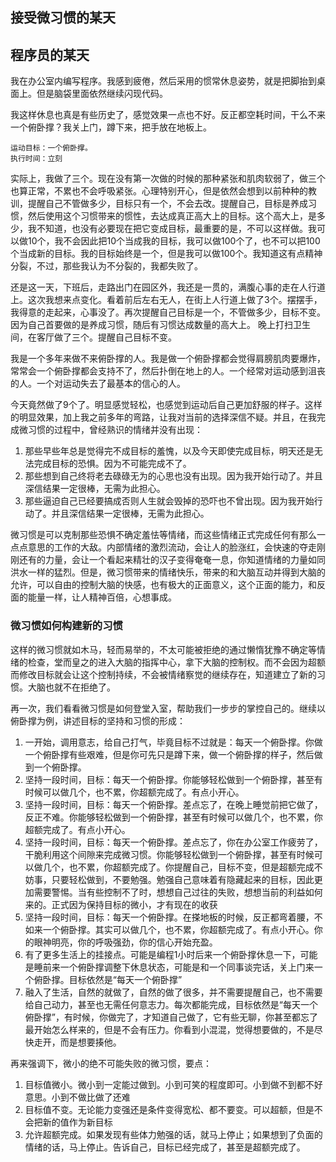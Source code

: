 ## 接受微习惯的某天

## 程序员的某天

我在办公室内编写程序。我感到疲倦，然后采用的惯常休息姿势，就是把脚抬到桌面上。但是脑袋里面依然继续闪现代码。

我这样休息也真是有些历史了，感觉效果一点也不好。反正都空耗时间，干么不来一个俯卧撑？我关上门，蹲下来，把手放在地板上。

	运动目标：一个俯卧撑。
	执行时间：立刻

实际上，我做了三个。现在没有第一次做的时候的那种紧张和肌肉软弱了，做三个也算正常，不累也不会呼吸紧张。心理特别开心，但是依然会想到以前种种的教训，提醒自己不管做多少，目标只有一个，不会去改。提醒自己，目标是养成习惯，然后使用这个习惯带来的惯性，去达成真正高大上的目标。这个高大上，是多少，我不知道，也没有必要现在把它变成目标，最重要的是，不可以这样做。我可以做10个，我不会因此把10个当成我的目标，我可以做100个了，也不可以把100个当成新的目标。我的目标始终是一个，但是我可以做100个。我知道这有点精神分裂，不过，那些我认为不分裂的，我都失败了。

还是这一天，下班后，走路出门在园区外，我还是一贯的，满腹心事的走在人行道上。这次我想来点变化。看着前后左右无人，在街上人行道上做了3个。摆摆手，我得意的走起来，心事没了。再次提醒自己目标是一个，不管做多少，目标不变。因为自己首要做的是养成习惯，随后有习惯达成数量的高大上。 晚上打扫卫生间，在客厅做了三个。提醒自己目标不变。 

我是一个多年来做不来俯卧撑的人。我是做一个俯卧撑都会觉得肩膀肌肉要爆炸，常常会一个俯卧撑都会支持不了，然后扑倒在地上的人。一个经常对运动感到沮丧的人。一个对运动失去了最基本的信心的人。 

今天竟然做了9个了。明显感觉轻松，也感觉到运动后自己更加舒服的样子。这样的明显效果，加上我之前多年的弯路，让我对当前的选择深信不疑。并且，在我完成微习惯的过程中，曾经熟识的情绪并没有出现：

1. 那些早些年总是觉得完不成目标的羞愧，以及今天即使完成目标，明天还是无法完成目标的恐惧。因为不可能完成不了。
2. 那些想到自己终将老去碌碌无为的心思也没有出现。因为我开始行动了。并且深信结果一定很棒，无需为此担心。
3. 那些逼迫自己已经要搞成否则人生就会毁掉的恐吓也不曾出现。因为我开始行动了。并且深信结果一定很棒，无需为此担心。

微习惯是可以克制那些恐惧不确定羞怯等情绪，而这些情绪正式完成任何有那么一点点意思的工作的大敌。内部情绪的激烈流动，会让人的脸涨红，会快速的夺走刚刚还有的力量，会让一个看起来精壮的汉子变得奄奄一息，你知道情绪的力量如同洪水一样的猛烈。但是，微习惯带来的情绪快乐，带来的和大脑互动并得到大脑的允许，可以自由的控制大脑的快感，也有极大的正面意义，这个正面的能力，和反面的能量一样，让人精神百倍，心想事成。

### 微习惯如何构建新的习惯

这样的微习惯就如木马，轻而易举的，不太可能被拒绝的通过懒惰犹豫不确定等情绪的检查，堂而皇之的进入大脑的指挥中心，拿下大脑的控制权。而不会因为超额而修改目标就会让这个控制持续，不会被情绪察觉的继续存在，知道建立了新的习惯。大脑也就不在拒绝了。

再一次，我们看看微习惯是如何登堂入室，帮助我们一步步的掌控自己的。继续以俯卧撑为例，讲述目标的坚持和习惯的形成：

1. 一开始，调用意志，给自己打气，毕竟目标不过就是：每天一个俯卧撑。你做一个俯卧撑有些艰难，但是你可先只是蹲下来，做一个俯卧撑的样子，然后做到一个俯卧撑。
2. 坚持一段时间，目标：每天一个俯卧撑。你能够轻松做到一个俯卧撑，甚至有时候可以做几个，也不累，你超额完成了。有点小开心。
3. 坚持一段时间，目标：每天一个俯卧撑。差点忘了，在晚上睡觉前把它做了，反正不难。你能够轻松做到一个俯卧撑，甚至有时候可以做几个，也不累，你超额完成了。有点小开心。
4. 坚持一段时间，目标：每天一个俯卧撑。差点忘了，你在办公室工作疲劳了，干脆利用这个间隙来完成微习惯。你能够轻松做到一个俯卧撑，甚至有时候可以做几个，也不累，你超额完成了。你提醒自己，目标不变，但是超额完成不妨事，只要轻松做到，不要勉强。勉强自己意味着有隐藏起来的目标，因此更加需要警惕。当有些控制不了时，想想自己过往的失败，想想当前的利益如何来的。正式因为保持目标的微小，才有现在的收获
5. 坚持一段时间，目标：每天一个俯卧撑。在搽地板的时候，反正都弯着腰，不如来一个俯卧撑。其实可以做几个，也不累，你超额完成了。有点小开心。你的眼神明亮，你的呼吸强劲，你的信心开始充盈。
6. 有了更多生活上的挂接点。可能是编程1小时后来一个俯卧撑休息一下，可能是睡前来一个俯卧撑调整下休息状态，可能是和一个同事谈完话，关上门来一个俯卧撑。目标依然是“每天一个俯卧撑”
7. 融入了生活，自然的就做了，自然的做了很多，并不需要提醒自己，也不需要给自己动力，甚至也无需任何意志力。每次都能完成，目标依然是“每天一个俯卧撑”，有时候，你做完了，才知道自己做了，它有些无聊，你甚至都忘了最开始怎么样来的，但是不会有压力。你看到小混混，觉得想要做的，不是尽快走开，而是想要揍他。

再来强调下，微小的绝不可能失败的微习惯，要点：

1. 目标值微小。微小到一定能过做到。小到可笑的程度即可。小到做不到都不好意思。小到不做比做了还难
2. 目标值不变。无论能力变强还是条件变得宽松、都不要变。可以超额，但是不会把新的值作为新目标
3. 允许超额完成。如果发现有些体力勉强的话，就马上停止；如果想到了负面的情绪的话，马上停止。告诉自己，目标已经完成了，甚至是超额完成了。







